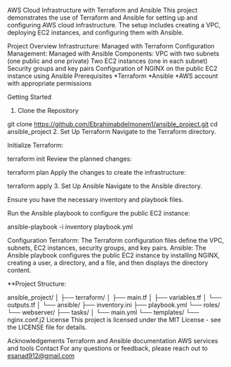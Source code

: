 AWS Cloud Infrastructure with Terraform and Ansible
This project demonstrates the use of Terraform and Ansible for setting up and configuring AWS cloud infrastructure. The setup includes creating a VPC, deploying EC2 instances, and configuring them with Ansible.

Project Overview
Infrastructure: Managed with Terraform
Configuration Management: Managed with Ansible
Components:
VPC with two subnets (one public and one private)
Two EC2 instances (one in each subnet)
Security groups and key pairs
Configuration of NGINX on the public EC2 instance using Ansible
Prerequisites
*Terraform
*Ansible
*AWS account with appropriate permissions

Getting Started
1. Clone the Repository

git clone https://github.com/Ebrahimabdelmonem1/ansible_project.git
cd ansible_project
2. Set Up Terraform
Navigate to the Terraform directory.

Initialize Terraform:

terraform init
Review the planned changes:

terraform plan
Apply the changes to create the infrastructure:

terraform apply
3. Set Up Ansible
Navigate to the Ansible directory.

Ensure you have the necessary inventory and playbook files.

Run the Ansible playbook to configure the public EC2 instance:

ansible-playbook -i inventory playbook.yml

Configuration
Terraform: The Terraform configuration files define the VPC, subnets, EC2 instances, security groups, and key pairs.
Ansible: The Ansible playbook configures the public EC2 instance by installing NGINX, creating a user, a directory, and a file, and then displays the directory content.

**Project Structure:

ansible_project/
│
├── terraform/
│   ├── main.tf
│   ├── variables.tf
│   └── outputs.tf
│
└── ansible/
    ├── inventory.ini
    ├── playbook.yml
    └── roles/
        └── webserver/
            ├── tasks/
            │   └── main.yml
            └── templates/
                └── nginx.conf.j2
License
This project is licensed under the MIT License - see the LICENSE file for details.

Acknowledgements
Terraform and Ansible documentation
AWS services and tools
Contact
For any questions or feedback, please reach out to esanad912@gmail.com

